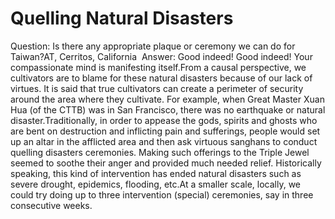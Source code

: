 # Quelling Natural Disasters

Question: Is there any appropriate plaque or ceremony we can do for Taiwan?​AT, Cerritos, California       Answer: Good indeed! Good indeed! Your compassionate mind is manifesting itself.From a causal perspective, we cultivators are to blame for these natural disasters because of our lack of virtues. It is said that true cultivators can create a perimeter of security around the area where they cultivate. For example, when Great Master Xuan Hua (of the CTTB) was in San Francisco, there was no earthquake or natural disaster.Traditionally, in order to appease the gods, spirits and ghosts who are bent on destruction and inflicting pain and sufferings, people would set up an altar in the afflicted area and then ask virtuous sanghans to conduct quelling disasters ceremonies. Making such offerings to the Triple Jewel seemed to soothe their anger and provided much needed relief. Historically speaking, this kind of intervention has ended natural disasters such as severe drought, epidemics, flooding, etc.​At a smaller scale, locally, we could try doing up to three intervention (special) ceremonies, say in three consecutive weeks.